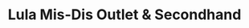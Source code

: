 ---
title: "Lula Mis-Dis Outlet & Secondhand"
url: /zuerich/lula-mis-dis-outlet-und-secondhand/
shop: Kleidung
---